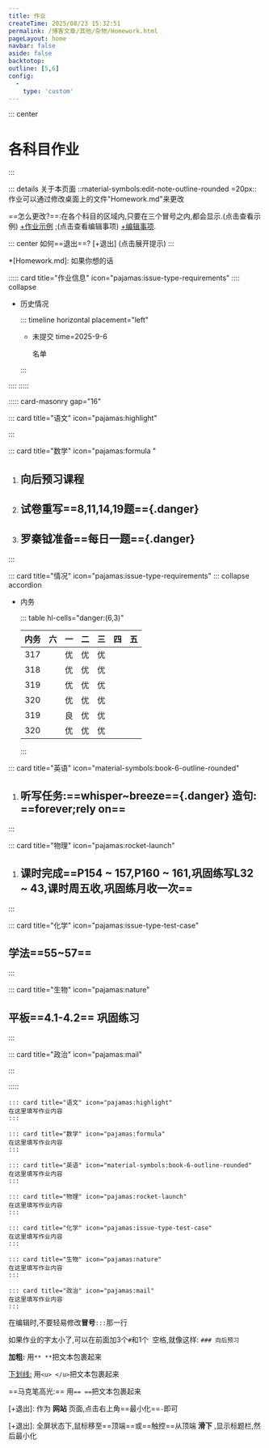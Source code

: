 ```yaml
---
title: 作业
createTime: 2025/08/23 15:32:51
permalink: /博客文章/其他/杂物/Homework.html
pageLayout: home
navbar: false
aside: false
backtotop: 
outline: [5,6]
config:
  -
    type: 'custom'
---
```


::: center
# 各科目作业
:::


::: details 关于本页面
::material-symbols:edit-note-outline-rounded =20px:: 作业可以通过修改桌面上的文件"Homework.md"来更改

==怎么更改?==:在各个科目的区域内,只要在三个冒号之内,都会显示.(点击查看示例) [+作业示例] ;(点击查看编辑事项) [+编辑事项].

::: center
如何==退出==? [+退出] (点击展开提示)
:::

*[Homework.md]: 如果你想的话



::::: card title="作业信息" icon="pajamas:issue-type-requirements"
:::: collapse

- 历史情况

  ::: timeline horizontal placement="left"

  - 未提交
    time=2025-9-6
  
    名单
  
  :::
    

::::
:::::



::::: card-masonry gap="16" 



::: card title="语文" icon="pajamas:highlight"

:::



::: card title="数学" icon="pajamas:formula "
1. ## 向后预习课程
2. ## 试卷重写==8,11,14,19题=={.danger}
3. ## 罗秦钺准备==每日一题=={.danger}
:::

::: card title="情况" icon="pajamas:issue-type-requirements"
::: collapse accordion

- 内务

  ::: table hl-cells="danger:(6,3)"

  |  内务 |  六  |  一  |  二  |  三  |  四  |  五  |
  | :-: | :-: | :-: | :-: | :-: | :-: | :-: |
  | 317 |     |  优  |  优   |  优   |     |     |
  | 318 |     |  优  |  优   |  优   |     |     |
  | 319 |     |  优  |  优   |  优   |     |     |
  | 320 |     |  优  |  优   |  优   |     |     |
  | 319 |     |  良  |  优   |  优   |     |     |
  | 320 |     |  优  |  优   |  优   |     |     |

  :::



::: card title="英语" icon="material-symbols:book-6-outline-rounded"
1. ## 听写任务:==whisper~breeze=={.danger} 造句: ==forever;rely on==
:::


::: card title="物理" icon="pajamas:rocket-launch"
1. ## 课时完成==P154 ~ 157,P160 ~ 161,巩固练写L32 ~ 43,课时周五收,巩固练月收一次==
:::



::: card title="化学" icon="pajamas:issue-type-test-case"
## 学法==55~57==
:::



::: card title="生物" icon="pajamas:nature"
## 平板==4.1-4.2== **巩固练习**
:::



::: card title="政治" icon="pajamas:mail"

:::



::::: 


[+作业示例]:
   以语文为例子:
   ```
   ::: card title="语文" icon="pajamas:highlight"
   在这里填写作业内容
   :::
   ```

[+作业示例]:
   以数学为例子:
   ```
   ::: card title="数学" icon="pajamas:formula"
   在这里填写作业内容
   :::
   ```

[+作业示例]:
   以英语为例子:
   ```
   ::: card title="英语" icon="material-symbols:book-6-outline-rounded"
   在这里填写作业内容
   :::
   ```

[+作业示例]:
   以物理为例子:
   ```
   ::: card title="物理" icon="pajamas:rocket-launch"
   在这里填写作业内容
   :::
   ```

[+作业示例]:
   以化学为例子:
   ```
   ::: card title="化学" icon="pajamas:issue-type-test-case"
   在这里填写作业内容
   :::
   ```

[+作业示例]:
   以生物为例子:
   ```
   ::: card title="生物" icon="pajamas:nature"
   在这里填写作业内容
   :::
   ```

[+作业示例]:
   以政治为例子:
   ```
   ::: card title="政治" icon="pajamas:mail"
   在这里填写作业内容
   :::
   ```

[+编辑事项]:
   **编辑事项**

   在编辑时,不要轻易修改**冒号**`:::`那一行

   如果作业的字太小了,可以在前面加3个`#`和1个` `空格,就像这样:
      ```
      ### 向后预习
      ```

[+编辑事项]:
   **文本格式：**

   **加粗:** 用`** **`把文本包裹起来

   <u>下划线:</u> 用`<u> </u>`把文本包裹起来

   ==马克笔高光:== 用`== ==`把文本包裹起来


[+退出]:
  作为 **网站** 页面,点击右上角==最小化==`-`即可

[+退出]:
  全屏状态下,鼠标移至==顶端==或==触控==从顶端 **滑下** ,显示标题栏,然后最小化